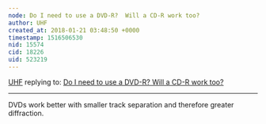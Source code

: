 ```yaml
---
node: Do I need to use a DVD-R?  Will a CD-R work too?
author: UHF
created_at: 2018-01-21 03:48:50 +0000
timestamp: 1516506530
nid: 15574
cid: 18226
uid: 523219
---
```




[UHF](../profile/UHF) replying to: [Do I need to use a DVD-R?  Will a CD-R work too?](../notes/jordankc/01-21-2018/do-i-need-to-use-a-dvd-r-will-a-cd-r-work-too)

----
DVDs work better with smaller track separation and therefore greater diffraction.